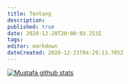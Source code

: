 ```yaml
---
title: Tentang
description: 
published: true
date: 2020-12-28T20:00:03.253Z
tags: 
editor: markdown
dateCreated: 2020-12-21T04:29:13.705Z
---
```


[![Mustafa github stats](https://github-readme-stats.vercel.app/api?username=sampah92&count_private=true&hide=stars,issues&show_icons=true&theme=chartreuse-dark)](https://github.com/sampah92)
